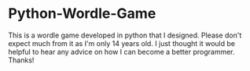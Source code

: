 # Python-Wordle-Game
This is a wordle game developed in python that I designed. Please don't expect much from it as I'm only 14 years old. I just thought it would be helpful to hear any advice on how I can become a better programmer. Thanks!
